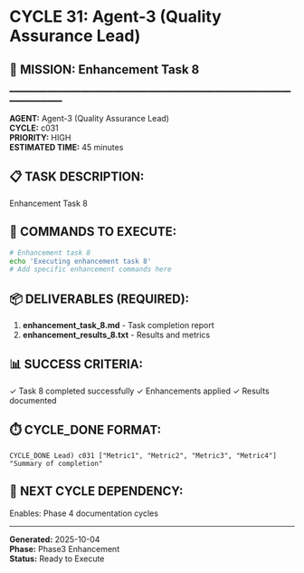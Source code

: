 # CYCLE 31: Agent-3 (Quality Assurance Lead)

## 🎯 MISSION: Enhancement Task 8
━━━━━━━━━━━━━━━━━━━━━━━━━━━━━━━━━━━━━━━━━━━━━━━━━━━━━━━━━━━━━━━━━━━━━━

**AGENT:** Agent-3 (Quality Assurance Lead)  
**CYCLE:** c031  
**PRIORITY:** HIGH  
**ESTIMATED TIME:** 45 minutes  


## 📋 TASK DESCRIPTION:
Enhancement Task 8

## 🔧 COMMANDS TO EXECUTE:
```bash
# Enhancement task 8
echo 'Executing enhancement task 8'
# Add specific enhancement commands here
```

## 📦 DELIVERABLES (REQUIRED):
1. **enhancement_task_8.md** - Task completion report
2. **enhancement_results_8.txt** - Results and metrics

## 📊 SUCCESS CRITERIA:
✓ Task 8 completed successfully
✓ Enhancements applied
✓ Results documented

## ⏱️ CYCLE_DONE FORMAT:
```
CYCLE_DONE Lead) c031 ["Metric1", "Metric2", "Metric3", "Metric4"] "Summary of completion"
```

## 📝 NEXT CYCLE DEPENDENCY:
Enables: Phase 4 documentation cycles

---

**Generated:** 2025-10-04  
**Phase:** Phase3 Enhancement  
**Status:** Ready to Execute
